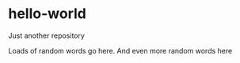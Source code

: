 # hello-world
Just another repository

Loads of random words go here.
And even more random words here
